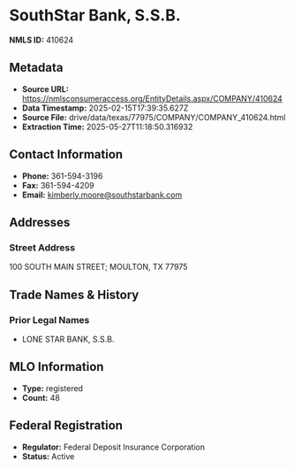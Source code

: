 # SouthStar Bank, S.S.B.

**NMLS ID:** 410624

## Metadata
- **Source URL:** https://nmlsconsumeraccess.org/EntityDetails.aspx/COMPANY/410624
- **Data Timestamp:** 2025-02-15T17:39:35.627Z
- **Source File:** drive/data/texas/77975/COMPANY/COMPANY_410624.html
- **Extraction Time:** 2025-05-27T11:18:50.316932

## Contact Information
- **Phone:** 361-594-3196
- **Fax:** 361-594-4209
- **Email:** kimberly.moore@southstarbank.com

## Addresses
### Street Address
100 SOUTH MAIN STREET; MOULTON, TX 77975

## Trade Names & History
### Prior Legal Names
- LONE STAR BANK, S.S.B.

## MLO Information
- **Type:** registered
- **Count:** 48

## Federal Registration
- **Regulator:** Federal Deposit Insurance Corporation
- **Status:** Active
